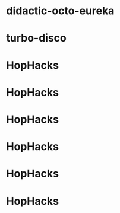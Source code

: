 # didactic-octo-eureka
# turbo-disco
# HopHacks
# HopHacks
# HopHacks
# HopHacks
# HopHacks
# HopHacks
